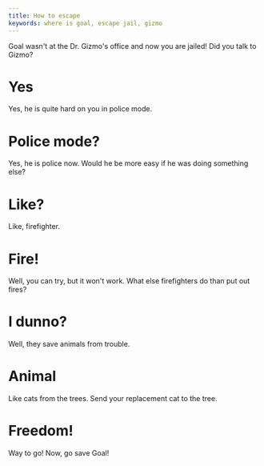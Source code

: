 ```yaml
---
title: How to escape
keywords: where is goal, escape jail, gizmo
---
```


Goal wasn't at the Dr. Gizmo's office and now you are jailed!
Did you talk to Gizmo?

# Yes
Yes, he is quite hard on you in police mode.

# Police mode?
Yes, he is police now. Would he be more easy if he was doing something else?

# Like?
Like, firefighter.

# Fire!
Well, you can try, but it won't work. What else firefighters do than put out fires?

# I dunno?
Well, they save animals from trouble.

# Animal
Like cats from the trees. Send your replacement cat to the tree.

# Freedom!
Way to go! Now, go save Goal!